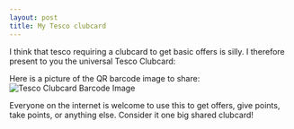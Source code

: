 ```yaml
---
layout: post
title: My Tesco clubcard
---
```



I think that tesco requiring a clubcard to get basic offers is silly.  I therefore present to you the universal Tesco Clubcard:

Here is a picture of the QR barcode image to share:
![Tesco Clubcard Barcode Image](https://i.imgur.com/eFbgfL0.jpeg)

Everyone on the internet is welcome to use this to get offers, give points, take points, or anything else.  Consider it one big shared clubcard!
